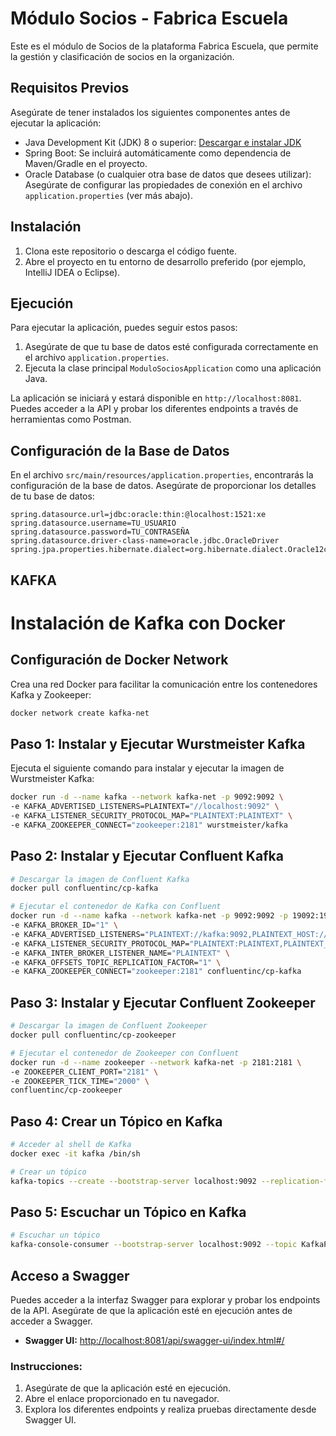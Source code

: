 # Módulo Socios - Fabrica Escuela

Este es el módulo de Socios de la plataforma Fabrica Escuela, que permite la gestión y clasificación de socios en la organización.

## Requisitos Previos
Asegúrate de tener instalados los siguientes componentes antes de ejecutar la aplicación:

- Java Development Kit (JDK) 8 o superior: [Descargar e instalar JDK](https://www.oracle.com/java/technologies/javase-downloads.html)
- Spring Boot: Se incluirá automáticamente como dependencia de Maven/Gradle en el proyecto.
- Oracle Database (o cualquier otra base de datos que desees utilizar): Asegúrate de configurar las propiedades de conexión en el archivo `application.properties` (ver más abajo).

## Instalación

1. Clona este repositorio o descarga el código fuente.
2. Abre el proyecto en tu entorno de desarrollo preferido (por ejemplo, IntelliJ IDEA o Eclipse).

## Ejecución

Para ejecutar la aplicación, puedes seguir estos pasos:

1. Asegúrate de que tu base de datos esté configurada correctamente en el archivo `application.properties`.
2. Ejecuta la clase principal `ModuloSociosApplication` como una aplicación Java.

La aplicación se iniciará y estará disponible en `http://localhost:8081`. Puedes acceder a la API y probar los diferentes endpoints a través de herramientas como Postman.

## Configuración de la Base de Datos

En el archivo `src/main/resources/application.properties`, encontrarás la configuración de la base de datos. Asegúrate de proporcionar los detalles de tu base de datos:

```properties
spring.datasource.url=jdbc:oracle:thin:@localhost:1521:xe
spring.datasource.username=TU_USUARIO
spring.datasource.password=TU_CONTRASEÑA
spring.datasource.driver-class-name=oracle.jdbc.OracleDriver
spring.jpa.properties.hibernate.dialect=org.hibernate.dialect.Oracle12cDialect

```

## KAFKA ##

# Instalación de Kafka con Docker

## Configuración de Docker Network

Crea una red Docker para facilitar la comunicación entre los contenedores Kafka y Zookeeper:

```bash
docker network create kafka-net
```

## Paso 1: Instalar y Ejecutar Wurstmeister Kafka

Ejecuta el siguiente comando para instalar y ejecutar la imagen de Wurstmeister Kafka:

```bash
docker run -d --name kafka --network kafka-net -p 9092:9092 \
-e KAFKA_ADVERTISED_LISTENERS=PLAINTEXT="//localhost:9092" \
-e KAFKA_LISTENER_SECURITY_PROTOCOL_MAP="PLAINTEXT:PLAINTEXT" \
-e KAFKA_ZOOKEEPER_CONNECT="zookeeper:2181" wurstmeister/kafka
```

## Paso 2: Instalar y Ejecutar Confluent Kafka

```bash
# Descargar la imagen de Confluent Kafka
docker pull confluentinc/cp-kafka

# Ejecutar el contenedor de Kafka con Confluent
docker run -d --name kafka --network kafka-net -p 9092:9092 -p 19092:19092 \
-e KAFKA_BROKER_ID="1" \
-e KAFKA_ADVERTISED_LISTENERS="PLAINTEXT://kafka:9092,PLAINTEXT_HOST://localhost:19092" \
-e KAFKA_LISTENER_SECURITY_PROTOCOL_MAP="PLAINTEXT:PLAINTEXT,PLAINTEXT_HOST:PLAINTEXT" \
-e KAFKA_INTER_BROKER_LISTENER_NAME="PLAINTEXT" \
-e KAFKA_OFFSETS_TOPIC_REPLICATION_FACTOR="1" \
-e KAFKA_ZOOKEEPER_CONNECT="zookeeper:2181" confluentinc/cp-kafka
```

## Paso 3: Instalar y Ejecutar Confluent Zookeeper

```bash
# Descargar la imagen de Confluent Zookeeper
docker pull confluentinc/cp-zookeeper

# Ejecutar el contenedor de Zookeeper con Confluent
docker run -d --name zookeeper --network kafka-net -p 2181:2181 \
-e ZOOKEEPER_CLIENT_PORT="2181" \
-e ZOOKEEPER_TICK_TIME="2000" \
confluentinc/cp-zookeeper
```

## Paso 4: Crear un Tópico en Kafka

```bash
# Acceder al shell de Kafka
docker exec -it kafka /bin/sh

# Crear un tópico
kafka-topics --create --bootstrap-server localhost:9092 --replication-factor 1 --partitions 1 --topic KafkaPruebasFabrica
```

## Paso 5: Escuchar un Tópico en Kafka

```bash
# Escuchar un tópico
kafka-console-consumer --bootstrap-server localhost:9092 --topic KafkaPruebasFabrica --from-beginning
```


## Acceso a Swagger

Puedes acceder a la interfaz Swagger para explorar y probar los endpoints de la API. Asegúrate de que la aplicación esté en ejecución antes de acceder a Swagger.

- **Swagger UI:** [http://localhost:8081/api/swagger-ui/index.html#/](http://localhost:8081/api/swagger-ui/index.html#/)

### Instrucciones:

1. Asegúrate de que la aplicación esté en ejecución.
2. Abre el enlace proporcionado en tu navegador.
3. Explora los diferentes endpoints y realiza pruebas directamente desde Swagger UI.

